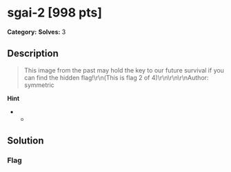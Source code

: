 # sgai-2 [998 pts]

**Category:** 
**Solves:** 3

## Description
>This image from the past may hold the key to our future survival if you can find the hidden flag!\r\n(This is flag 2 of 4)\r\n\r\n\r\nAuthor: symmetric

**Hint**
* -

## Solution

### Flag

